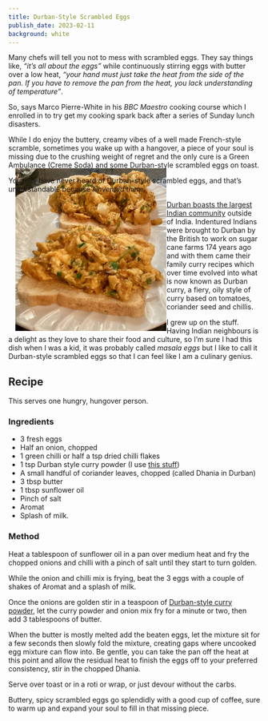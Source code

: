 ```yaml
---
title: Durban-Style Scrambled Eggs
publish_date: 2023-02-11
background: white
---
```


Many chefs will tell you not to mess with scrambled eggs. They say things like, <em>“it’s all about the eggs”</em> while continuously stirring eggs with butter over a low heat, <em>“your hand must just take the heat from the side of the pan. If you have to remove the pan from the heat, you lack understanding of temperature”</em>. 

So, says Marco Pierre-White in his <em>BBC Maestro</em> cooking course which I enrolled in to try get my cooking spark back after a series of Sunday lunch disasters. 

While I do enjoy the buttery, creamy vibes of a well made French-style scramble, sometimes you wake up with a hangover, a piece of your soul is missing due to the crushing weight of regret and the only cure is a Green Ambulance (Creme Soda) and some Durban-style scrambled eggs on toast. 

You may have never heard of Durban-style scrambled eggs, and that’s understandable because <em>I invented them</em>. 

<img src="images/durban-scrambled-eggs.jpg" style="float: left; width: 60%; margin-left: 1em; margin-top: -4.6em;" class="profile"/>

[Durban boasts the largest Indian community](https://en.wikipedia.org/wiki/Indian_South_Africans) outside of India. Indentured Indians were brought to Durban by the British to work on sugar cane farms 174 years ago and with them came their family curry recipes which over time evolved into what is now known as Durban curry, a fiery, oily style of curry based on tomatoes, coriander seed and chillis. 

I grew up on the stuff. Having Indian neighbours is a delight as they love to share their food and culture, so I’m sure I had this dish when I was a kid, it was probably called <em>masala eggs</em> but I like to call it Durban-style scrambled eggs so that I can feel like I am a culinary genius. 


## Recipe

This serves one hungry, hungover person. 

### Ingredients

- 3 fresh eggs
- Half an onion, chopped
- 1 green chilli or half a tsp dried chilli flakes
- 1 tsp Durban style curry powder (I use [this stuff](https://www.currylovers.co.za/product/durban-curry-lovers-original-all-in-one/))
- A small handful of coriander leaves, chopped (called Dhania in Durban)
- 3 tbsp butter
- 1 tbsp sunflower oil
- Pinch of salt
- Aromat
- Splash of milk.


### Method

Heat a tablespoon of sunflower oil in a pan over medium heat and fry the chopped onions and chilli with a pinch of salt until they start to turn golden. 

While the onion and chilli mix is frying, beat the 3 eggs with a couple of shakes of Aromat and a splash of milk.

Once the onions are golden stir in a teaspoon of [Durban-style curry powder](https://www.currylovers.co.za/product/durban-curry-lovers-original-all-in-one/), let the curry powder and onion mix fry for a minute or two, then add 3 tablespoons of butter. 

When the butter is mostly melted add the beaten eggs, let the mixture sit for a few seconds then slowly fold the mixture, creating gaps where uncooked egg mixture can flow into. Be gentle, you can take the pan off the heat at this point and allow the residual heat to finish the eggs off to your preferred consistency, stir in the chopped Dhania. 


Serve over toast or in a roti or wrap, or just devour without the carbs. 

Buttery, spicy scrambled eggs go splendidly with a good cup of coffee, sure to warm up and expand your soul to fill in that missing piece. 

